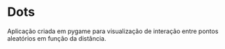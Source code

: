# Dots
Aplicação criada em pygame para visualização de interação entre pontos aleatórios em função da distância.
